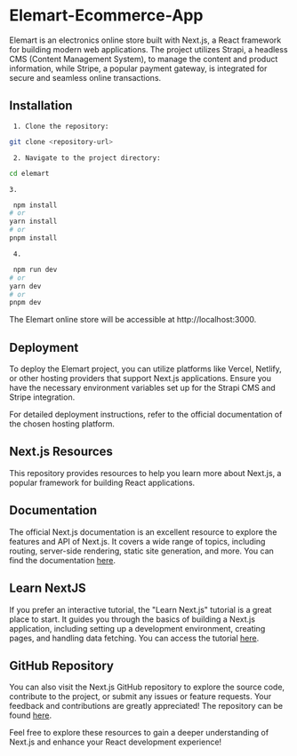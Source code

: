 # Elemart-Ecommerce-App

Elemart is an electronics online store built with Next.js, a React framework for building modern web applications. The project utilizes Strapi, a headless CMS (Content Management System), to manage the content and product information, while Stripe, a popular payment gateway, is integrated for secure and seamless online transactions.

## Installation

     1. Clone the repository:

```bash
git clone <repository-url>

```

     2. Navigate to the project directory:

```bash
cd elemart
```

    3.

```bash
 npm install
# or
yarn install
# or
pnpm install
```

     4.

```bash
 npm run dev
# or
yarn dev
# or
pnpm dev
```

The Elemart online store will be accessible at http://localhost:3000.

## Deployment

To deploy the Elemart project, you can utilize platforms like Vercel, Netlify, or other hosting providers that support Next.js applications. Ensure you have the necessary environment variables set up for the Strapi CMS and Stripe integration.

For detailed deployment instructions, refer to the official documentation of the chosen hosting platform.

## Next.js Resources

This repository provides resources to help you learn more about Next.js, a popular framework for building React applications.

## Documentation

The official Next.js documentation is an excellent resource to explore the features and API of Next.js. It covers a wide range of topics, including routing, server-side rendering, static site generation, and more. You can find the documentation [here](https://nextjs.org/docs).

## Learn NextJS

If you prefer an interactive tutorial, the "Learn Next.js" tutorial is a great place to start. It guides you through the basics of building a Next.js application, including setting up a development environment, creating pages, and handling data fetching. You can access the tutorial [here](https://nextjs.org/learn/foundations/about-nextjs).

## GitHub Repository

You can also visit the Next.js GitHub repository to explore the source code, contribute to the project, or submit any issues or feature requests. Your feedback and contributions are greatly appreciated! The repository can be found [here](https://github.com/vercel/next.js).

Feel free to explore these resources to gain a deeper understanding of Next.js and enhance your React development experience!
